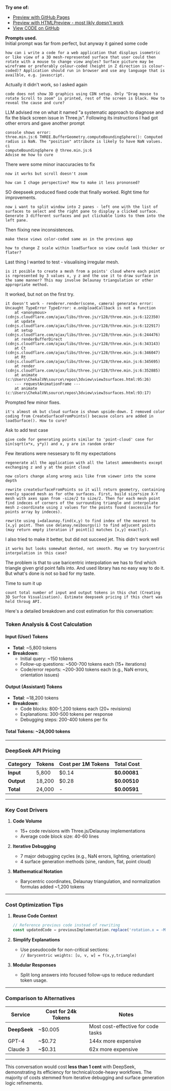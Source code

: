 __Try one of:__  

- [Preview with GitHub Pages](https://vovchek.github.io/3DView/view3surfaces.html)  
- [Preview with HTMLPreview - most likly doesn't work](https://htmlpreview.github.io/?https://github.com/vovchek/3Dview/blob/master/view3surfaces.html)  
- [View CODE on GitHub](view3surfaces.html)  

__Prompts used.__  
Initial prompt was far from perfect, but anyway it gained some code
```
how can i write a code for a web application that displays isometric or like view of a 3D mesh-represented surface that user could then rotate with a mouse to change view angles? Surface picture may be wireframe or preferably colour-coded (height in Z direction is colour-coded)? Application should run in browser and use any language that is availble, e.g. javascript.
```
Actually it didn't work, so I asked again
```
code does not show 3D graphics using CDN setup. Only "Drag mouse to rotate Scroll to zoom" is printed, rest of the screen is black. How to reveal the cause and cure?
```
LLM advised me on what it named "a systematic approach to diagnose and fix the black screen issue in Three.js".
Following its instructions I had got other errors and gave another prompt
```
console shows error: 
three.min.js:6 THREE.BufferGeometry.computeBoundingSphere(): Computed radius is NaN. The "position" attribute is likely to have NaN values. ci
computeBoundingSphere @ three.min.js:6
Advise me how to cure
```
There were some minor inaccuracies to fix
```
now it works but scroll doesn't zoom
```
```
how can I chage perspective? How to make it less prononsed?
```
SO deepseek produced fixed code that finally worked. Right time for improvements.
```
now i want to split window into 2 panes - left one with the list of surfaces to select and the right pane to display a clicked surface. Generate 3 different surfaces and put clickable links to them into the left pane.
```
Then fiixing new inconsistences.
```
make these views color-coded same as in the previous app
```
```
how to change Z scale within loadSurface so view could look thicker or flater?
```
Last thing I wanted to test - visualising irregular mesh.
```
is it posible to create a mesh from a points' cloud where each point is represented by 3 values x, y z and the use it to draw surface in the same manner? This may involve Delaunay triangulation or other appropriate method.
```
It worked, but not on the first try.
```
it doesn't work - renderer.render(scene, camera) generates error:
Uncaught TypeError TypeError: e.onUploadCallback is not a function
    at <anonymous> (cdnjs.cloudflare.com/ajax/libs/three.js/r128/three.min.js:6:122350)
    at update (cdnjs.cloudflare.com/ajax/libs/three.js/r128/three.min.js:6:122917)
    at setup (cdnjs.cloudflare.com/ajax/libs/three.js/r128/three.min.js:6:244476)
    at renderBufferDirect (cdnjs.cloudflare.com/ajax/libs/three.js/r128/three.min.js:6:343143)
    at Ct (cdnjs.cloudflare.com/ajax/libs/three.js/r128/three.min.js:6:346047)
    at Rt (cdnjs.cloudflare.com/ajax/libs/three.js/r128/three.min.js:6:345695)
    at render (cdnjs.cloudflare.com/ajax/libs/three.js/r128/three.min.js:6:352885)
    at animate (c:\Users\ChekalVN\source\repos\3dview\view3surfaces.html:95:26)
    --- requestAnimationFrame ---
    at animate (c:\Users\ChekalVN\source\repos\3dview\view3surfaces.html:93:17)
```
Prompted few minor fixes.
```
it's almost ok but cloud surface is shown upside-down. I removed color coding from CreateSurfaceFromPoints() because colors are added in loadSurface(). How to cure?
```
Ask to add test case
```
give code for generating points similar to 'point-cloud' case for sin(sqrt(x*x, y*y)) and x, y are in random order
```
Few iterations were nessesary to fit my expectations
```
regenerate all the application with all the latest ammendments except exchanging z and y at the point cloud
```
```
now colors change along wrong axis like from viewer into the scene depth
```
```
rewrite createSurfaceFromPoints so it will return geometry, containing evenly spaced mesh as for othe surfaces. First, build size*size X-Y mesh with axes span from -size/2 to size/2. Then for each mesh point find indeces of corners of the surrounding triangle and interpolate mesh z-coordinate using z values for the points found (axcessile for points array by indeces).
```
```
rewrite using i=dalaunay.find(x,y) to find index of the nearest to [x,y] point. Then use delanay.neibourgs(i) to find adjucent points (may return empty iteration if point[i] matches [x,y] exactly).
```
I also tried to make it better, but did not succeed jet. This didn't work well
```
it works but looks somewhat dented, not smooth. May we try barycentric interpolation in this case?
```
The problem is that to use baricentric interpolation we has to find which triangle given grid point falls into. And used library has no easy way to do it.
But what's done is not so bad for my taste.

Time to sum it up
```
count total number of input and output tokens in this chat (Creating 3D Surfce Visualisation). Estimate deepseek pricing if this chart was held throug API.
```
Here's a detailed breakdown and cost estimation for this conversation:

### **Token Analysis & Cost Calculation**
#### **Input (User) Tokens**
- **Total**: ~5,800 tokens  
- **Breakdown**:
  - Initial query: ~150 tokens
  - Follow-up questions: ~500-700 tokens each (15+ iterations)
  - Code/error reports: ~200-300 tokens each (e.g., NaN errors, orientation issues)

#### **Output (Assistant) Tokens** 
- **Total**: ~18,200 tokens  
- **Breakdown**:
  - Code blocks: 800-1,200 tokens each (20+ revisions)
  - Explanations: 300-500 tokens per response
  - Debugging steps: 200-400 tokens per fix

#### **Total Tokens**: ~24,000 tokens  

---

### **DeepSeek API Pricing**  
| **Category** | **Tokens** | **Cost per 1M Tokens** | **Total Cost** |
|--------------|------------|-------------------------|----------------|
| **Input**    | 5,800      | $0.14                   | **$0.00081**   |
| **Output**   | 18,200     | $0.28                   | **$0.00510**   |
| **Total**    | 24,000     | -                       | **$0.00591**   |

---

### **Key Cost Drivers**
1. **Code Volume**  
   - 15+ code revisions with Three.js/Delaunay implementations  
   - Average code block size: 40-60 lines  

2. **Iterative Debugging**  
   - 7 major debugging cycles (e.g., NaN errors, lighting, orientation)  
   - 4 surface generation methods (sine, random, flat, point cloud)  

3. **Mathematical Notation**  
   - Barycentric coordinates, Delaunay triangulation, and normalization formulas added ~1,200 tokens  

---

### **Cost Optimization Tips**
1. **Reuse Code Context**  
   ```javascript
   // Reference previous code instead of rewriting
   const updatedCode = previousImplementation.replace('rotation.x = -Math.PI/2', 'rotation.x = 0');
   ```

2. **Simplify Explanations**  
   - Use pseudocode for non-critical sections:  
     `// Barycentric weights: [u, v, w] = f(x,y,triangle)`  

3. **Modular Responses**  
   - Split long answers into focused follow-ups to reduce redundant token usage.

---

### **Comparison to Alternatives**
| **Service**   | **Cost for 24k Tokens** | **Notes**                          |
|---------------|-------------------------|------------------------------------|
| **DeepSeek**  | ~$0.005                 | Most cost-effective for code tasks |
| GPT-4         | ~$0.72                  | 144x more expensive                |
| Claude 3      | ~$0.31                  | 62x more expensive                 |

---

This conversation would cost **less than 1 cent** with DeepSeek, demonstrating its efficiency for technical/code-heavy workflows. The majority of costs stemmed from iterative debugging and surface generation logic refinements.
